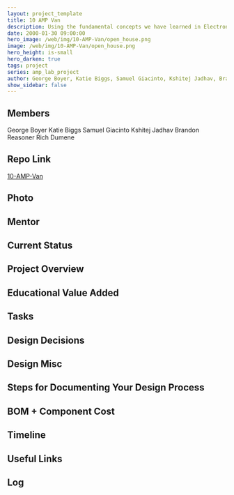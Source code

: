 ```yaml
---
layout: project_template
title: 10 AMP Van
description: Using the fundamental concepts we have learned in Electronics I, along with assistance from faculty and peer mentors, we hope to design and build a custom designed audio amplifier and power system to drive the unique sound system in a Dodge RAM B250 (1987).
date: 2000-01-30 09:00:00
hero_image: /web/img/10-AMP-Van/open_house.png
image: /web/img/10-AMP-Van/open_house.png
hero_height: is-small
hero_darken: true
tags: project
series: amp_lab_project
author: George Boyer, Katie Biggs, Samuel Giacinto, Kshitej Jadhav, Brandon Reasoner, Rich Dumene
show_sidebar: false
---
```




## Members
George Boyer
Katie Biggs
Samuel Giacinto
Kshitej Jadhav
Brandon Reasoner
Rich Dumene

## Repo Link
<a class="button is-link" href="https://github.com/Amp-Lab-at-VT/10-AMP-Van" >10-AMP-Van</a>

## Photo

## Mentor

## Current Status

## Project Overview


## Educational Value Added


## Tasks

## Design Decisions

## Design Misc

## Steps for Documenting Your Design Process

## BOM + Component Cost

## Timeline

## Useful Links

## Log
            